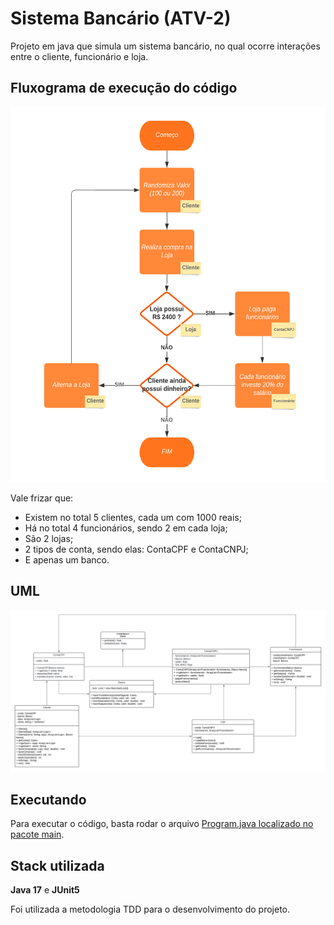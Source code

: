 
# Sistema Bancário (ATV-2)

Projeto em java que simula um sistema bancário, no qual ocorre interações entre o cliente, funcionário e loja.

## Fluxograma de execução do código

<img src=info/fluxograma.png height=600px>

Vale frizar que:
- Existem no total 5 clientes, cada um com 1000 reais;
- Há no total 4 funcionários, sendo 2 em cada loja;
- São 2 lojas;
- 2 tipos de conta, sendo elas: ContaCPF e ContaCNPJ;
- E apenas um banco.

## UML

![UML](info/UML.png)

## Executando

Para executar o código, basta rodar o arquivo [Program.java localizado no pacote main](src/main/Program.java).

## Stack utilizada

**Java 17** e **JUnit5**

Foi utilizada a metodologia TDD para o desenvolvimento do projeto.

